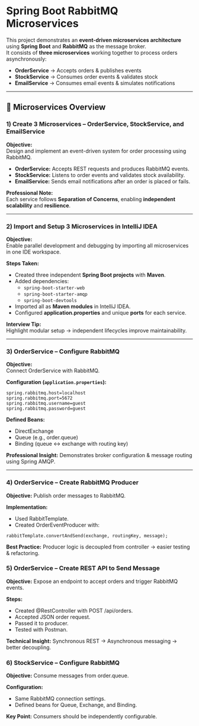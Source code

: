 # Spring Boot RabbitMQ Microservices

This project demonstrates an **event-driven microservices architecture** using **Spring Boot** and **RabbitMQ** as the message broker.  
It consists of **three microservices** working together to process orders asynchronously:  
- **OrderService** → Accepts orders & publishes events  
- **StockService** → Consumes order events & validates stock  
- **EmailService** → Consumes email events & simulates notifications  

---

## 📂 Microservices Overview

### 1) Create 3 Microservices – OrderService, StockService, and EmailService
**Objective:**  
Design and implement an event-driven system for order processing using RabbitMQ.  

- **OrderService:** Accepts REST requests and produces RabbitMQ events.  
- **StockService:** Listens to order events and validates stock availability.  
- **EmailService:** Sends email notifications after an order is placed or fails.  

**Professional Note:**  
Each service follows **Separation of Concerns**, enabling **independent scalability** and **resilience**.

---

### 2) Import and Setup 3 Microservices in IntelliJ IDEA
**Objective:**  
Enable parallel development and debugging by importing all microservices in one IDE workspace.  

**Steps Taken:**  
- Created three independent **Spring Boot projects** with **Maven**.  
- Added dependencies:  
  - `spring-boot-starter-web`  
  - `spring-boot-starter-amqp`  
  - `spring-boot-devtools`  
- Imported all as **Maven modules** in IntelliJ IDEA.  
- Configured **application.properties** and unique **ports** for each service.  

**Interview Tip:**  
Highlight modular setup → independent lifecycles improve maintainability.

---

### 3) OrderService – Configure RabbitMQ
**Objective:**  
Connect OrderService with RabbitMQ.  

**Configuration (`application.properties`):**
```properties
spring.rabbitmq.host=localhost
spring.rabbitmq.port=5672
spring.rabbitmq.username=guest
spring.rabbitmq.password=guest
```

**Defined Beans:**

- DirectExchange
- Queue (e.g., order.queue)
- Binding (queue ↔ exchange with routing key)

**Professional Insight:**
Demonstrates broker configuration & message routing using Spring AMQP.

---

### 4) OrderService – Create RabbitMQ Producer

**Objective:**
Publish order messages to RabbitMQ.

**Implementation:**
- Used RabbitTemplate.
- Created OrderEventProducer with:
```
rabbitTemplate.convertAndSend(exchange, routingKey, message);
```

**Best Practice:**
Producer logic is decoupled from controller → easier testing & refactoring.

### 5) OrderService – Create REST API to Send Message

**Objective:**
Expose an endpoint to accept orders and trigger RabbitMQ events.

**Steps:**
- Created @RestController with POST /api/orders.
- Accepted JSON order request.
- Passed it to producer.
- Tested with Postman.

**Technical Insight:**
Synchronous REST → Asynchronous messaging → better decoupling.

### 6) StockService – Configure RabbitMQ

**Objective:**
Consume messages from order.queue.

**Configuration:**
- Same RabbitMQ connection settings.
- Defined beans for Queue, Exchange, and Binding.

**Key Point:**
Consumers should be independently configurable.

